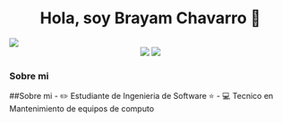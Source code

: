 <div align="center">
<h1 align="center">Hola, soy Brayam Chavarro 👋</h1>
</div>
<img src="https://i.imgur.com/1cxXnd7.jpeg">
<div align="center">
<img src="https://img.shields.io/badge/JAVA%E2%9A%99%EF%B8%8F-red?style=flat">
<img src="https://img.shields.io/badge/PYTHON%F0%9F%90%8D-4765BF?style=flat">
</div>
<h3> Sobre mi </h3>
##Sobre mi
- ✏️ Estudiante de Ingenieria de Software ⭐ 
- 💻 Tecnico en Mantenimiento de equipos de computo
